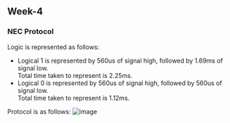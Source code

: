 ## Week-4
### NEC Protocol 

Logic is represented as follows: 
  - Logical 1 is represented by 560us of signal high, followed by 1.69ms of signal low.     
    Total time taken to represent is 2.25ms.
  - Logical 0 is represented by 560us of signal high, followed by 560us of signal low.     
    Total time taken to represent is 1.12ms.
    
Protocol is as follows:
  ![image](https://github.com/VamsiKaparthi/riscv-hdp/assets/89274263/a42e843f-a883-415b-ad14-75bcf6ee9520)


